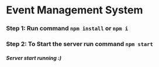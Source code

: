 # Event Management System

### Step 1: Run command `npm install` or `npm i`
### Step 2: To Start the server run command `npm start`

##### Server start running :)